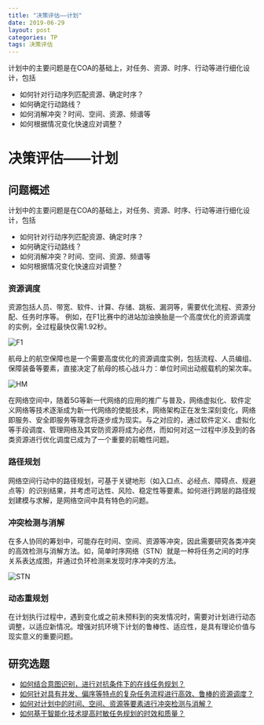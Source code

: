 ```yaml
---
title: "决策评估——计划"
date: 2019-06-29
layout: post
categories: TP
tags: 决策评估
---
```

计划中的主要问题是在COA的基础上，对任务、资源、时序、行动等进行细化设计，包括
- 如何针对行动序列匹配资源、确定时序？
- 如何确定行动路线？
- 如何消解冲突？时间、空间、资源、频谱等
- 如何根据情况变化快速应对调整？












# 决策评估——计划

## 问题概述

计划中的主要问题是在COA的基础上，对任务、资源、时序、行动等进行细化设计，包括
- 如何针对行动序列匹配资源、确定时序？
- 如何确定行动路线？
- 如何消解冲突？时间、空间、资源、频谱等
- 如何根据情况变化快速应对调整？

### 资源调度

资源包括人员、带宽、软件、计算、存储、跳板、漏洞等，需要优化流程、资源分配、任务时序等。
例如，在F1比赛中的进站加油换胎是一个高度优化的资源调度的实例，全过程最快仅需1.92秒。

![F1](http://image.bitautoimg.com/appimage/media/20160622/w356_h200_973b64774b724249ad5f8aec4ea108d5.gif)

航母上的航空保障也是一个需要高度优化的资源调度实例，包括流程、人员编组、保障装备等要素，直接决定了航母的核心战斗力：单位时间出动舰载机的架次率。

![HM](../../assets/graphs/HM.gif)

在网络空间中，随着5G等新一代网络的应用的推广与普及，网络虚拟化、软件定义网络等技术逐渐成为新一代网络的使能技术，网络架构正在发生深刻变化，网络即服务、安全即服务等理念将逐步成为现实。与之对应的，通过软件定义、虚拟化等手段调度、管理网络及其安防资源将成为必然，而如何对这一过程中涉及到的各类资源进行优化调度已成为了一个重要的前瞻性问题。

### 路径规划

网络空间行动中的路径规划，可基于关键地形（如入口点、必经点、障碍点、规避点等）的识别结果，并考虑可达性、风险、稳定性等要素。如何进行跨层的路径规划建模与求解，是网络空间中具有特色的问题。

### 冲突检测与消解

在多人协同的筹划中，可能存在时间、空间、资源等冲突，因此需要研究各类冲突的高效检测与消解方法。如，简单时序网络（STN）就是一种将任务之间的时序关系表达成图，并通过负环检测来发现时序冲突的方法。

![STN](../../assets/graphs/STN.gif)

### 动态重规划

在计划执行过程中，遇到变化或之前未预料到的突发情况时，需要对计划进行动态调整，以适应新情况。增强对抗环境下计划的鲁棒性、适应性，是具有理论价值与现实意义的重要问题。

## 研究选题

- [如何结合意图识别，进行对抗条件下的在线任务规划？](./TP_Planning_Online.md)
- [如何针对具有并发、偏序等特点的复杂任务流程进行高效、鲁棒的资源调度？](./TP_Planning_Complex.md)
- [如何对计划中的时间、空间、资源等要素进行冲突检测与消解？](./TP_Planning_Conflict.md)
- [如何基于智能化技术提高时敏任务规划的时效和质量？](./TP_Planning_AI.md)
